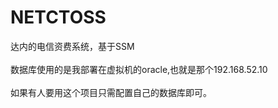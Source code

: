 # NETCTOSS
 达内的电信资费系统，基于SSM      
 <br>
 数据库使用的是我部署在虚拟机的oracle,也就是那个192.168.52.10
 <br><br>
 如果有人要用这个项目只需配置自己的数据库即可。
